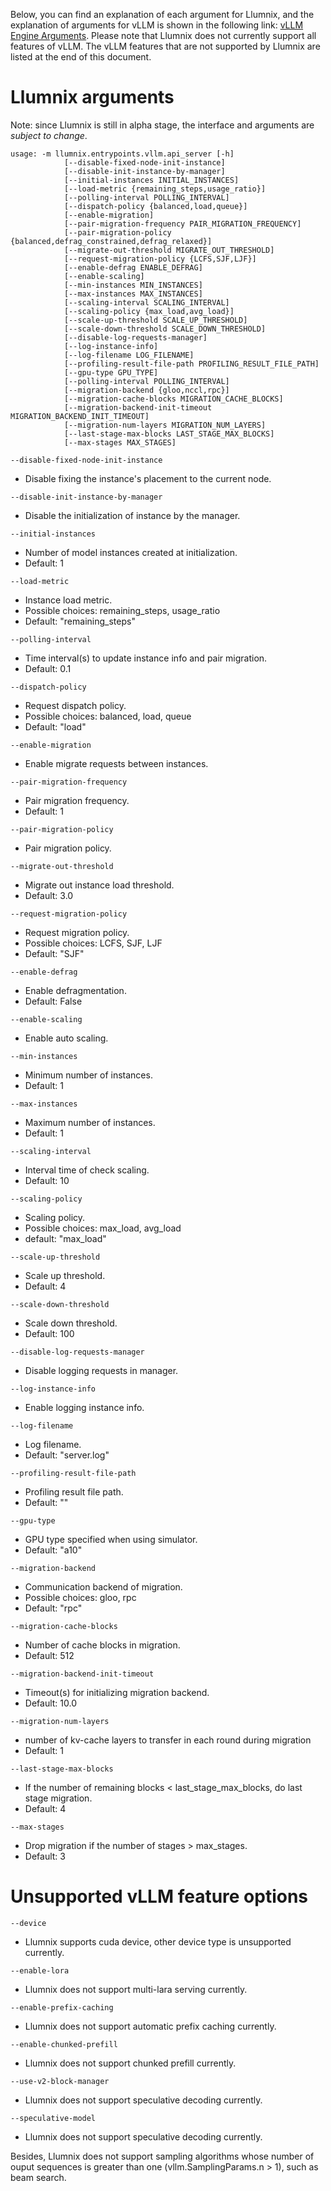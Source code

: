 Below, you can find an explanation of each argument for Llumnix, and the explanation of arguments for vLLM is shown in the following link: [vLLM Engine Arguments](https://docs.vllm.ai/en/v0.4.2/models/engine_args.html). Please note that Llumnix does not currently support all features of vLLM. The vLLM features that are not supported by Llumnix are listed at the end of this document.

# Llumnix arguments

Note: since Llumnix is still in alpha stage, the interface and arguments are *subject to change*.

```
usage: -m llumnix.entrypoints.vllm.api_server [-h]
            [--disable-fixed-node-init-instance]
            [--disable-init-instance-by-manager]
            [--initial-instances INITIAL_INSTANCES]
            [--load-metric {remaining_steps,usage_ratio}]
            [--polling-interval POLLING_INTERVAL]
            [--dispatch-policy {balanced,load,queue}]
            [--enable-migration]
            [--pair-migration-frequency PAIR_MIGRATION_FREQUENCY]
            [--pair-migration-policy {balanced,defrag_constrained,defrag_relaxed}]
            [--migrate-out-threshold MIGRATE_OUT_THRESHOLD]
            [--request-migration-policy {LCFS,SJF,LJF}]
            [--enable-defrag ENABLE_DEFRAG]
            [--enable-scaling]
            [--min-instances MIN_INSTANCES]
            [--max-instances MAX_INSTANCES]
            [--scaling-interval SCALING_INTERVAL]
            [--scaling-policy {max_load,avg_load}]
            [--scale-up-threshold SCALE_UP_THRESHOLD]
            [--scale-down-threshold SCALE_DOWN_THRESHOLD]
            [--disable-log-requests-manager]
            [--log-instance-info]
            [--log-filename LOG_FILENAME]
            [--profiling-result-file-path PROFILING_RESULT_FILE_PATH]
            [--gpu-type GPU_TYPE]
            [--polling-interval POLLING_INTERVAL]
            [--migration-backend {gloo,nccl,rpc}]
            [--migration-cache-blocks MIGRATION_CACHE_BLOCKS]
            [--migration-backend-init-timeout MIGRATION_BACKEND_INIT_TIMEOUT]
            [--migration-num-layers MIGRATION_NUM_LAYERS]
            [--last-stage-max-blocks LAST_STAGE_MAX_BLOCKS]
            [--max-stages MAX_STAGES]
```

`--disable-fixed-node-init-instance`
- Disable fixing the instance's placement to the current node.

`--disable-init-instance-by-manager`
- Disable the initialization of instance by the manager.

`--initial-instances`
- Number of model instances created at initialization.
- Default: 1

`--load-metric`
- Instance load metric.
- Possible choices: remaining_steps, usage_ratio
- Default: "remaining_steps"

`--polling-interval`
- Time interval(s) to update instance info and pair migration.
- Default: 0.1

`--dispatch-policy`
- Request dispatch policy.
- Possible choices: balanced, load, queue
- Default: "load"

`--enable-migration`
- Enable migrate requests between instances.

`--pair-migration-frequency`
- Pair migration frequency.
- Default: 1

`--pair-migration-policy`
- Pair migration policy.

`--migrate-out-threshold`
- Migrate out instance load threshold.
- Default: 3.0

`--request-migration-policy`
- Request migration policy.
- Possible choices: LCFS, SJF, LJF
- Default: "SJF"

`--enable-defrag`
- Enable defragmentation.
- Default: False

`--enable-scaling`
- Enable auto scaling.

`--min-instances`
- Minimum number of instances.
- Default: 1

`--max-instances`
- Maximum number of instances.
- Default: 1

`--scaling-interval`
- Interval time of check scaling.
- Default: 10

`--scaling-policy`
- Scaling policy.
- Possible choices: max_load, avg_load
- default: "max_load"

`--scale-up-threshold`
- Scale up threshold.
- Default: 4

`--scale-down-threshold`
- Scale down threshold.
- Default: 100

`--disable-log-requests-manager`
- Disable logging requests in manager.

`--log-instance-info`
- Enable logging instance info.

`--log-filename`
- Log filename.
- Default: "server.log"

`--profiling-result-file-path`
- Profiling result file path.
- Default: ""

`--gpu-type`
- GPU type specified when using simulator.
- Default: "a10"

`--migration-backend`
- Communication backend of migration.
- Possible choices: gloo, rpc
- Default: "rpc"

`--migration-cache-blocks`
- Number of cache blocks in migration.
- Default: 512

`--migration-backend-init-timeout`
- Timeout(s) for initializing migration backend.
- Default: 10.0

`--migration-num-layers`
- number of kv-cache layers to transfer in each round during migration
- Default: 1

`--last-stage-max-blocks`
- If the number of remaining blocks < last_stage_max_blocks, do last stage migration.
- Default: 4

`--max-stages`
- Drop migration if the number of stages > max_stages.
- Default: 3

# Unsupported vLLM feature options

`--device`
- Llumnix supports cuda device, other device type is unsupported currently.

`--enable-lora`
- Llumnix does not support multi-lara serving currently.

`--enable-prefix-caching`
- Llumnix does not support automatic prefix caching currently.

`--enable-chunked-prefill`
- Llumnix does not support chunked prefill currently.

`--use-v2-block-manager`
- Llumnix does not support speculative decoding currently.

`--speculative-model`
- Llumnix does not support speculative decoding currently.

Besides, Llumnix does not support sampling algorithms whose number of ouput sequences is greater than one (vllm.SamplingParams.n > 1), such as beam search.
